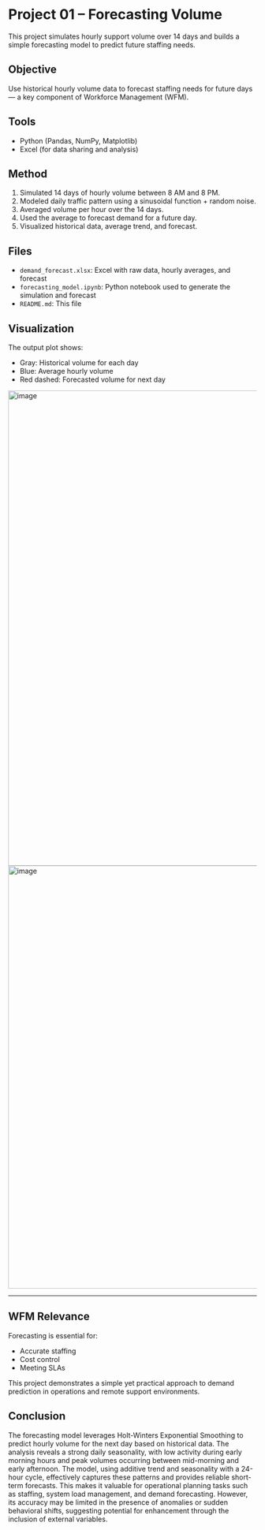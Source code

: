 # Project 01 – Forecasting Volume

This project simulates hourly support volume over 14 days and builds a simple forecasting model to predict future staffing needs.

## Objective
Use historical hourly volume data to forecast staffing needs for future days — a key component of Workforce Management (WFM).

## Tools
- Python (Pandas, NumPy, Matplotlib)
- Excel (for data sharing and analysis)

## Method
1. Simulated 14 days of hourly volume between 8 AM and 8 PM.
2. Modeled daily traffic pattern using a sinusoidal function + random noise.
3. Averaged volume per hour over the 14 days.
4. Used the average to forecast demand for a future day.
5. Visualized historical data, average trend, and forecast.

## Files
- `demand_forecast.xlsx`: Excel with raw data, hourly averages, and forecast
- `forecasting_model.ipynb`: Python notebook used to generate the simulation and forecast
- `README.md`: This file

## Visualization
The output plot shows:
- Gray: Historical volume for each day
- Blue: Average hourly volume
- Red dashed: Forecasted volume for next day
<img width="1891" height="964" alt="image" src="https://github.com/user-attachments/assets/12348fd9-5402-4a46-b868-ae210b359f0e" />
<img width="1822" height="858" alt="image" src="https://github.com/user-attachments/assets/59c53c47-ebe3-4a32-976a-d24af69791ec" />

---

## WFM Relevance
Forecasting is essential for:
- Accurate staffing
- Cost control
- Meeting SLAs

This project demonstrates a simple yet practical approach to demand prediction in operations and remote support environments.

## Conclusion
The forecasting model leverages Holt-Winters Exponential Smoothing to predict hourly volume for the next day based on historical data. The analysis reveals a strong daily seasonality, with low activity during early morning hours and peak volumes occurring between mid-morning and early afternoon. The model, using additive trend and seasonality with a 24-hour cycle, effectively captures these patterns and provides reliable short-term forecasts. This makes it valuable for operational planning tasks such as staffing, system load management, and demand forecasting. However, its accuracy may be limited in the presence of anomalies or sudden behavioral shifts, suggesting potential for enhancement through the inclusion of external variables.



